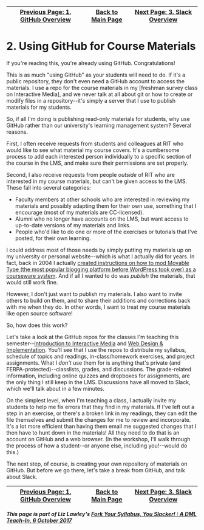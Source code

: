 | [Previous Page: 1. GitHub Overview](aboutGithub.md) | [Back to Main Page](README.md) | [Next Page: 3. Slack Overview](aboutSlack.md) |
|--------------------------------|-----------------------------|------------------------|

# 2. Using GitHub for Course Materials

If you're reading this, you're already using GitHub. Congratulations! 

This is as much "using GitHub" as your students will need to do. If it's a public repository, they don't even need a GitHub account to access the materials. I use a repo for the course materials in my [freshman survey class on Interactive Media], and we never talk at all about git or how to create or modify files in a repository--it's simply a server that I use to publish materials for my students. 

So, if all I'm doing is publishing read-only materials for students, why use GitHub rather than our university's learning management system? Several reasons. 

First, I often receive requests from students and colleagues at RIT who would like to see what material my course covers. It's a cumbersome process to add each interested person individually to a specific section of the course in the LMS, and make sure their permissions are set properly.

Second, I also receive requests from people *outside* of RIT who are interested in my course materials, but can't be given access to the LMS. These fall into several categories:
- Faculty members at other schools who are interested in reviewing my materials and possibly adapting them for their own use, something that I encourage (most of my materials are CC-licensed). 
- Alumni who no longer have accounts on the LMS, but want access to up-to-date versions of my materials and links.
- People who'd like to do one or more of the exercises or tutorials that I've posted, for their own learning. 

I could address most of those needs by simply putting my materials up on my university or personal website--which is what I actually did for years. In fact, back in 2004 I actually [created instructions on how to mod Movable Type (the most popular blogging platform before WordPress took over) as a courseware system](http://mamamusings.net/archives/2004/01/06/mt_courseware_stepbystep.php). And if all I wanted to do was *publish* the materials, that would still work fine. 

However, I don't just want to publish my materials. I also want to invite others to build on them, and to share their additions and corrections back with me when they do. In other words, I want to treat my course materials like open source software! 

So, how does this work? 

Let's take a look at the GitHub repos for the classes I'm teaching this semester--[Introduction to Interactive Media](https://github.com/LawleyFall2017/110-fall2017) and [Web Design & Implementation](https://github.com/LawleyFall2017/230-fall2017). You'll see that I use the repos to distribute my syllabus, schedule of topics and readings, in-class/homework exercises, and project assignments. What I *don't* use them for is anything that's private (and FERPA-protected)--classlists, grades, and discussions. The grade-related information, including online quizzes and dropboxes for assignments, are the only thing I still keep in the LMS. Discussions have all moved to Slack, which we'll talk about in a few minutes. 

On the simplest level, when I'm teaching a class, I actually invite my students to help me fix errors that they find in my materials. If I've left out a step in an exercise, or there's a broken link in my readings, they can edit the file themselves and submit the changes for me to review and incorporate. It's a lot more efficient than having them email me suggested changes that I then have to hunt down in the materials! All they need to do that is an account on GitHub and a web browser. (In the workshop, I'll walk through the process of how a student--or anyone else, including you!--would do this.)

The next step, of course, is creating your own repository of materials on GitHub. But before we go there, let's take a break from GitHub, and talk about Slack. 


| [Previous Page: 1. GitHub Overview](aboutGithub.md) | [Back to Main Page](README.md) | [Next Page: 3. Slack Overview](aboutSlack.md) |
|--------------------------------|-----------------------------|------------------------|

***This page is part of Liz Lawley's [Fork Your Syllabus, You Slacker! : A DML Teach-In, 6 October 2017](https://dml2017.sched.com/event/0f03a40b042cc1a6f4e73a78a62d0305)***
